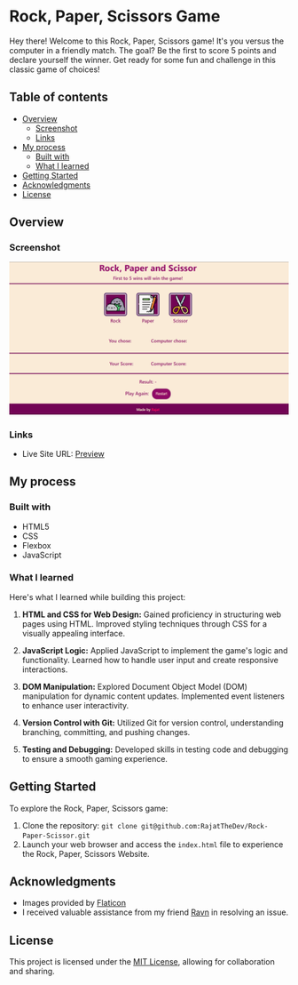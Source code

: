# Rock, Paper, Scissors Game

Hey there! Welcome to this Rock, Paper, Scissors game! It's you versus the computer in a friendly match. The goal? Be the first to score 5 points and declare yourself the winner. Get ready for some fun and challenge in this classic game of choices!

## Table of contents

- [Overview](#overview)
  - [Screenshot](#screenshot)
  - [Links](#links)
- [My process](#my-process)
  - [Built with](#built-with)
  - [What I learned](#what-i-learned)
- [Getting Started](#getting-started)
- [Acknowledgments](#acknowledgments)
- [License](#license)

## Overview

### Screenshot

![](/images/screenshot.webp)

### Links

- Live Site URL: [Preview](https://rajatthedev.github.io/Rock-Paper-Scissor/)

## My process

### Built with

- HTML5
- CSS
- Flexbox
- JavaScript

### What I learned

Here's what I learned while building this project:

1. **HTML and CSS for Web Design:** Gained proficiency in structuring web pages using HTML. Improved styling techniques through CSS for a visually appealing interface.

2. **JavaScript Logic:** Applied JavaScript to implement the game's logic and functionality. Learned how to handle user input and create responsive interactions.

3. **DOM Manipulation:** Explored Document Object Model (DOM) manipulation for dynamic content updates. Implemented event listeners to enhance user interactivity.

4. **Version Control with Git:** Utilized Git for version control, understanding branching, committing, and pushing changes.

5. **Testing and Debugging:** Developed skills in testing code and debugging to ensure a smooth gaming experience.

## Getting Started

To explore the Rock, Paper, Scissors game:

1. Clone the repository: `git clone git@github.com:RajatTheDev/Rock-Paper-Scissor.git`
2. Launch your web browser and access the `index.html` file to experience the Rock, Paper, Scissors Website.


## Acknowledgments

- Images provided by [Flaticon](https://www.flaticon.com/)
- I received valuable assistance from my friend [Ravn](https://github.com/idevRavn) in resolving an issue.

## License

This project is licensed under the [MIT License](LICENSE), allowing for collaboration and sharing.